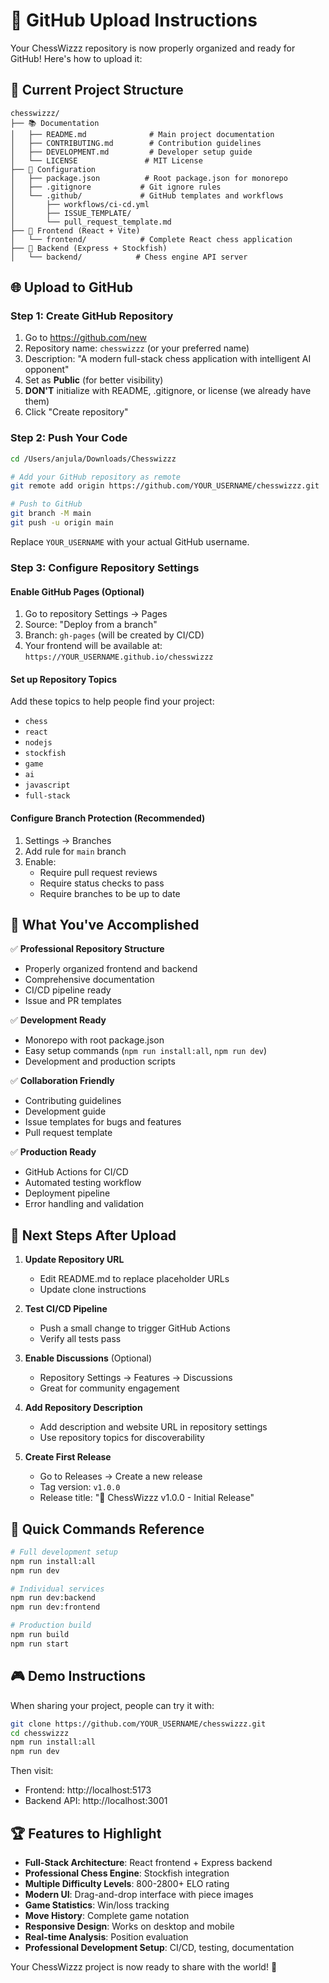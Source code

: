 # 🚀 GitHub Upload Instructions

Your ChessWizzz repository is now properly organized and ready for GitHub! Here's how to upload it:

## 📁 Current Project Structure
```
chesswizzz/
├── 📚 Documentation
│   ├── README.md              # Main project documentation
│   ├── CONTRIBUTING.md        # Contribution guidelines
│   ├── DEVELOPMENT.md         # Developer setup guide
│   └── LICENSE               # MIT License
├── 🔧 Configuration
│   ├── package.json          # Root package.json for monorepo
│   ├── .gitignore           # Git ignore rules
│   └── .github/             # GitHub templates and workflows
│       ├── workflows/ci-cd.yml
│       ├── ISSUE_TEMPLATE/
│       └── pull_request_template.md
├── 🎨 Frontend (React + Vite)
│   └── frontend/            # Complete React chess application
├── 🤖 Backend (Express + Stockfish)
│   └── backend/            # Chess engine API server
```

## 🌐 Upload to GitHub

### Step 1: Create GitHub Repository
1. Go to https://github.com/new
2. Repository name: `chesswizzz` (or your preferred name)
3. Description: "A modern full-stack chess application with intelligent AI opponent"
4. Set as **Public** (for better visibility)
5. **DON'T** initialize with README, .gitignore, or license (we already have them)
6. Click "Create repository"

### Step 2: Push Your Code
```bash
cd /Users/anjula/Downloads/Chesswizzz

# Add your GitHub repository as remote
git remote add origin https://github.com/YOUR_USERNAME/chesswizzz.git

# Push to GitHub
git branch -M main
git push -u origin main
```

Replace `YOUR_USERNAME` with your actual GitHub username.

### Step 3: Configure Repository Settings

#### Enable GitHub Pages (Optional)
1. Go to repository Settings → Pages
2. Source: "Deploy from a branch"
3. Branch: `gh-pages` (will be created by CI/CD)
4. Your frontend will be available at: `https://YOUR_USERNAME.github.io/chesswizzz`

#### Set up Repository Topics
Add these topics to help people find your project:
- `chess`
- `react`
- `nodejs`
- `stockfish`
- `game`
- `ai`
- `javascript`
- `full-stack`

#### Configure Branch Protection (Recommended)
1. Settings → Branches
2. Add rule for `main` branch
3. Enable:
   - Require pull request reviews
   - Require status checks to pass
   - Require branches to be up to date

## 🎯 What You've Accomplished

✅ **Professional Repository Structure**
- Properly organized frontend and backend
- Comprehensive documentation
- CI/CD pipeline ready
- Issue and PR templates

✅ **Development Ready**
- Monorepo with root package.json
- Easy setup commands (`npm run install:all`, `npm run dev`)
- Development and production scripts

✅ **Collaboration Friendly**
- Contributing guidelines
- Development guide
- Issue templates for bugs and features
- Pull request template

✅ **Production Ready**
- GitHub Actions for CI/CD
- Automated testing workflow
- Deployment pipeline
- Error handling and validation

## 🔄 Next Steps After Upload

1. **Update Repository URL**
   - Edit README.md to replace placeholder URLs
   - Update clone instructions

2. **Test CI/CD Pipeline**
   - Push a small change to trigger GitHub Actions
   - Verify all tests pass

3. **Enable Discussions** (Optional)
   - Repository Settings → Features → Discussions
   - Great for community engagement

4. **Add Repository Description**
   - Add description and website URL in repository settings
   - Use repository topics for discoverability

5. **Create First Release**
   - Go to Releases → Create a new release
   - Tag version: `v1.0.0`
   - Release title: "🎉 ChessWizzz v1.0.0 - Initial Release"

## 🚀 Quick Commands Reference

```bash
# Full development setup
npm run install:all
npm run dev

# Individual services
npm run dev:backend
npm run dev:frontend

# Production build
npm run build
npm run start
```

## 🎮 Demo Instructions

When sharing your project, people can try it with:

```bash
git clone https://github.com/YOUR_USERNAME/chesswizzz.git
cd chesswizzz
npm run install:all
npm run dev
```

Then visit:
- Frontend: http://localhost:5173
- Backend API: http://localhost:3001

## 🏆 Features to Highlight

- **Full-Stack Architecture**: React frontend + Express backend
- **Professional Chess Engine**: Stockfish integration
- **Multiple Difficulty Levels**: 800-2800+ ELO rating
- **Modern UI**: Drag-and-drop interface with piece images
- **Game Statistics**: Win/loss tracking
- **Move History**: Complete game notation
- **Responsive Design**: Works on desktop and mobile
- **Real-time Analysis**: Position evaluation
- **Professional Development Setup**: CI/CD, testing, documentation

Your ChessWizzz project is now ready to share with the world! 🌟

